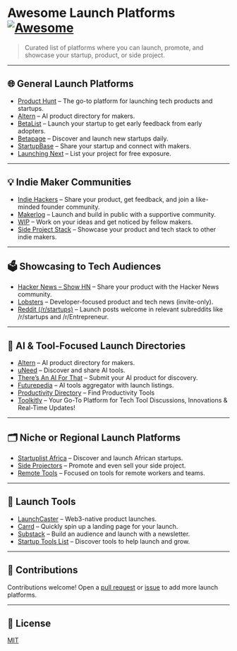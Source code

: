 # Awesome Launch Platforms [![Awesome](https://awesome.re/badge.svg)](https://awesome.re)

> Curated list of platforms where you can launch, promote, and showcase your startup, product, or side project.

---

## 🌐 General Launch Platforms

* [Product Hunt](https://www.producthunt.com) – The go-to platform for launching tech products and startups.
* [Altern](https://altern.ai) – AI product directory for makers.
* [BetaList](https://betalist.com) – Launch your startup to get early feedback from early adopters.
* [Betapage](https://betapage.co) – Discover and launch new startups daily.
* [StartupBase](https://startupbase.io) – Share your startup and connect with makers.
* [Launching Next](https://www.launchingnext.com) – List your project for free exposure.

---

## 💡 Indie Maker Communities

* [Indie Hackers](https://www.indiehackers.com/products) – Share your product, get feedback, and join a like-minded founder community.
* [Makerlog](https://getmakerlog.com) – Launch and build in public with a supportive community.
* [WIP](https://wip.co) – Work on your ideas and get noticed by fellow makers.
* [Side Project Stack](https://sideprojectstack.com) – Showcase your product and tech stack to other indie makers.

---

## 🗳 Showcasing to Tech Audiences

* [Hacker News – Show HN](https://news.ycombinator.com/show) – Share your product with the Hacker News community.
* [Lobsters](https://lobste.rs) – Developer-focused product and tech news (invite-only).
* [Reddit (/r/startups)](https://www.reddit.com/r/startups/) – Launch posts welcome in relevant subreddits like /r/startups and /r/Entrepreneur.

---

## 🧠 AI & Tool-Focused Launch Directories

* [Altern](https://altern.ai) – AI product directory for makers.
* [uNeed](https://uneed.best) – Discover and share AI tools.
* [There’s An AI For That](https://theresanai.com) – Submit your AI product for discovery.
* [Futurepedia](https://www.futurepedia.io) – AI tools aggregator with launch listings.
* [Productivity Directory](https://productivity.directory) – Find Productivity Tools
* [Toolkitly](https://www.toolkitly.com) – Your Go-To Platform for Tech Tool Discussions, Innovations & Real-Time Updates!


---

## 🗂 Niche or Regional Launch Platforms

* [Startuplist Africa](https://startuplist.africa) – Discover and launch African startups.
* [Side Projectors](https://www.sideprojectors.com) – Promote and even sell your side project.
* [Remote Tools](https://www.remote.tools) – Focused on tools for remote workers and teams.

---

## 🧰 Launch Tools

* [LaunchCaster](https://launchcaster.xyz) – Web3-native product launches.
* [Carrd](https://carrd.co) – Quickly spin up a landing page for your launch.
* [Substack](https://substack.com) – Build an audience and launch with a newsletter.
* [Startup Tools List](https://startuptoolslist.com) – Discover tools to help launch and grow.

---

## 🤝 Contributions

Contributions welcome! Open a [pull request](https://github.com/dakotamin/awesome-launch-platforms/pulls) or [issue](https://github.com/dakotamin/awesome-launch-platforms/issues) to add more launch platforms.

---

## 📄 License

[MIT](LICENSE)
